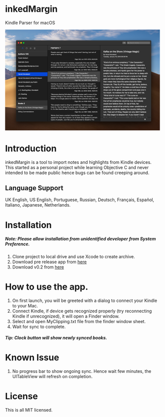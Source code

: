 # inkedMargin
Kindle Parser for macOS

![screen shot 2017-04-16 at 6 09 46 pm](https://github.com/alokpndy/inkedMargin/blob/master/Screenshot%20app.png)



# Introduction
inkedMargin is a tool to import notes and highlights from Kindle devices. This started as a personal project while learning Objective C and never intended to be made public hence bugs can be found creeping around.

## Language Support 
UK English, US English, Portuguese, Russian, Deutsch, Français, Español, Italiano, Japanese, Netherlands.

# Installation
##### Note: Please allow installation from unidentified developer from System Preference. 
1. Clone project to local drive and use Xcode to create archive.
2. Download pre release app from [here](https://github.com/alokpndy/inkedMargin/files/924333/InkedMargin.app.zip)
3. Download v0.2 from [here](https://github.com/alokpndy/inkedMargin/releases/download/v0.2-alpha/InkedMargin.app.zip)

# How to use the app.
1. On first launch, you will be greeted with a dialog to connect your Kindle to your Mac. 
2. Connect Kindle, if device gets recognized properly (try reconnecting Kindle if unrecognized), it will open a Finder window.
3. Select and open MyClipping.txt file from the finder window sheet. 
4. Wait for sync to complete.

##### Tip: Clock button will show newly synced books.

# Known Issue
1. No progress bar to show ongoing sync. Hence wait few minutes, the UITableView will refresh on completion.


# License

This is all MIT licensed.

